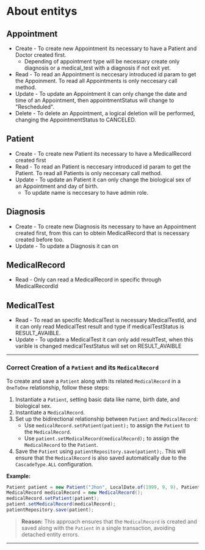 
# About entitys

## Appointment

- Create - To create new Appointment its necessary to have a Patient and Doctor created first. 
    - Depending of appointment type will be necessary create only diagnosis or a medical_test with a diagnosis if not exit yet.
- Read - To read an Appointment is neccesary introduced id param to get the Appoinment. To read all Appointments is only neccesary call method.
- Update - To update an Appointment it can only change the date and time of an Appointment, then appointmentStatus will change to "Rescheduled".
- Delete - To delete an Appointment, a logical deletion will be performed, changing the AppointmentStatus to CANCELED.

## Patient

- Create - To create new Patient its necessary to have a MedicalRecord created first
- Read - To read an Patient is neccesary introduced id param to get the Patient. To read all Patients is only neccesary call method.
- Update - To update an Patient it can only change the biological sex of an Appointment and day of birth.
    - To update name is neccesary to have admin role.

## Diagnosis

- Create - To create new Diagnosis its necessary to have an Appointment created first, from this can to obtein MedicalRecord that is necessary created before too.
- Update - To update a Diagnosis it can on

## MedicalRecord

- Read - Only can read a MedicalRecord in specific through MedicalRecordId

## MedicalTest

- Read - To read an specific MedicalTest is necessary MedicalTestId, and it can only read MedicalTest result and type if medicalTestStatus is RESULT_AVAIBLE.
- Update - To update a MedicalTest it can only add resultTest, when this varible is changed medicalTestStatus will set on RESULT_AVAIBLE

---



### Correct Creation of a `Patient` and its `MedicalRecord`

To create and save a `Patient` along with its related `MedicalRecord` in a `OneToOne` relationship, follow these steps:

1. Instantiate a `Patient`, setting basic data like name, birth date, and biological sex.
2. Instantiate a `MedicalRecord`.
3. Set up the bidirectional relationship between `Patient` and `MedicalRecord`:
    - Use `medicalRecord.setPatient(patient);` to assign the `Patient` to the `MedicalRecord`.
    - Use `patient.setMedicalRecord(medicalRecord);` to assign the `MedicalRecord` to the `Patient`.
4. Save the `Patient` using `patientRepository.save(patient);`. This will ensure that the `MedicalRecord` is also saved automatically due to the `CascadeType.ALL` configuration.

**Example:**

```java
Patient patient = new Patient("Jhon", LocalDate.of(1999, 9, 9), PatientBiologicalSex.MALE);
MedicalRecord medicalRecord = new MedicalRecord();
medicalRecord.setPatient(patient);
patient.setMedicalRecord(medicalRecord);
patientRepository.save(patient);
```

> **Reason:** This approach ensures that the `MedicalRecord` is created and saved along with the `Patient` in a single transaction, avoiding detached entity errors.

---
